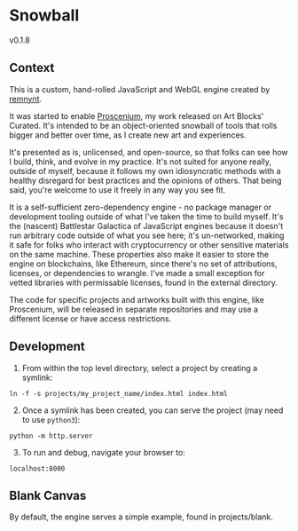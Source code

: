# Snowball

v0.1.8

## Context

This is a custom, hand-rolled JavaScript and WebGL engine created by [remnynt](https://vibes.art/).

It was started to enable [Proscenium](https://www.artblocks.io/collections/curated/projects/0x99a9b7c1116f9ceeb1652de04d5969cce509b069/486), my work released on Art Blocks' Curated. It's intended to be an object-oriented snowball of tools that rolls bigger and better over time, as I create new art and experiences.

It's presented as is, unlicensed, and open-source, so that folks can see how I build, think, and evolve in my practice. It's not suited for anyone really, outside of myself, because it follows my own idiosyncratic methods with a healthy disregard for best practices and the opinions of others. That being said, you're welcome to use it freely in any way you see fit.

It is a self-sufficient zero-dependency engine - no package manager or development tooling outside of what I've taken the time to build myself. It's the (nascent) Battlestar Galactica of JavaScript engines because it doesn't run arbitrary code outside of what you see here; it's un-networked, making it safe for folks who interact with cryptocurrency or other sensitive materials on the same machine. These properties also make it easier to store the engine on blockchains, like Ethereum, since there's no set of attributions, licenses, or dependencies to wrangle. I've made a small exception for vetted libraries with permissable licenses, found in the external directory.

The code for specific projects and artworks built with this engine, like Proscenium, will be released in separate repositories and may use a different license or have access restrictions.

## Development

1. From within the top level directory, select a project by creating a symlink:
```
ln -f -s projects/my_project_name/index.html index.html
```

2. Once a symlink has been created, you can serve the project (may need to use `python3`):
```
python -m http.server
```

3. To run and debug, navigate your browser to:
```
localhost:8000
```

## Blank Canvas

By default, the engine serves a simple example, found in projects/blank.
